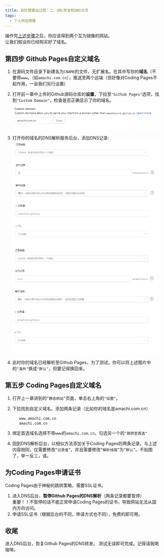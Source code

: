 ```yaml
---
title: 双托管建站过程：二、URL转发和DNS分流
tags: 
  - 个人网站搭建
---
```


操作完[上述步骤](https://amachi.com.cn/_posts/2020-08-11-%E5%8F%8C%E6%8C%821/)之后，你应该得到两个互为镜像的网站。  
让我们假设你已经购买好了域名。

## 第四步 Github Pages自定义域名

1. 在源码文件目录下新建名为`CNAME`的文件，无扩展名。在其中写你的**域名**（不要带`www`。（如`amachi.com.cn`），推送至两个远端（但好像对Coding Pages不起作用，一会我们另行设置）
   
2. 打开前一章中上传的Github源码仓库的**设置**，下拉至`"Github Pages"`选项，找到`"Custom Domain"`，检查是否正确显示了你的域名。  
   ![示例](/assets/image/JZ1-1.png)

3. 打开你的域名的DNS解析服务后台，添加DNS记录:  ![示例](/assets/image/DNS1.png)
   ![示例](/assets/image/DNS2.png)

4. 此时你的域名已经解析至Github Pages，为了测试，你可以将上述图片中的`"海外"`换成`"默认"`，但要记得换回来。

## 第五步 Coding Pages自定义域名

1. 打开上一章讲到的`“静态网站”`页面，单击右上角的`"设置"`。
2. 下拉找到自定义域名，添加两条记录（比如你的域名是amachi.com.cn）

   ```
      www.amachi.com.cn
      amachi.com.cn
   ```

3. 绑定首选域名选择不带`www`的`amachi.com.cn`，勾选另一个的`"跳转至首选"`
4. 回到DNS解析后台，以相似方法添加关于Coding Pages的两条记录。与上述内容相同，仅需要修改`“记录值”`，并且需要修改`“解析线路”`为`“默认”`。不贴图了，举一反三，请。

## 为Coding Pages申请证书

Coding Pages由于神秘的跳转策略，需要SSL证书。

1. 进入DNS后台，**暂停Github Pages的DNS解析**（两条记录都要暂停）  
   重要！！不暂停的话不能正常申请Coding Pages的证书，导致网站无法从国内方向访问。
2. 申请SSL证书（根据后台的不同，申请方式也不同），免费的即可用。

## 收尾

进入DNS后台，恢复Github Pages的DNS转发。
测试无误即可完成。记得请我喝咖啡。
